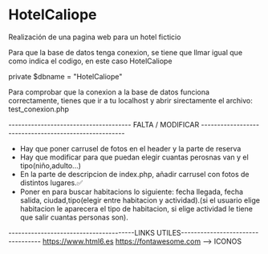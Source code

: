 # HotelCaliope
Realización de una pagina web para un hotel ficticio

Para que la base de datos tenga conexion, se tiene que llmar igual que como indica el codigo, en este caso HotelCaliope

private $dbname = "HotelCaliope"

Para comprobar que la conexion a la base de datos funciona correctamente, tienes que ir a tu localhost y abrir sirectamente el archivo:
         test_conexion.php

-------------------------------------- FALTA / MODIFICAR ------------------------------------------------------

- Hay que poner carrusel de fotos en el header y la parte de reserva
- Hay que modificar para que puedan elegir cuantas perosnas van y el tipo(niño,adulto...)
- En la parte de descripcion de index.php, añadir carrusel con fotos de distintos lugares.✅
- Poner en para buscar habitacions lo siguiente: fecha llegada, fecha salida, ciudad,tipo(elegir entre habitacion y actividad).(si el usuario elige habitacion le       aparecera el tipo de habitacion, si elige actividad le tiene que salir cuantas personas son).










---------------------------------------LINKS UTILES----------------------------------
https://www.html6.es
https://fontawesome.com --> ICONOS




